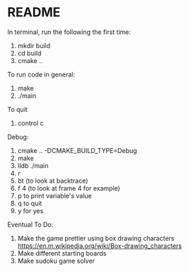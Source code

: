 # README

In terminal, run the following the first time:

1. mkdir build
2. cd build
3. cmake ..

To run code in general:

1. make
2. ./main

To quit

1. control c

Debug:

1. cmake .. -DCMAKE_BUILD_TYPE=Debug
2. make
3. lldb ./main
4. r
5. bt (to look at backtrace)
6. f 4 (to look at frame 4 for example)
7. p <variable> to print variable's value
8. q to quit
9. y for yes

Eventual To Do:
1. Make the game prettier using box drawing characters
https://en.m.wikipedia.org/wiki/Box-drawing_characters
2. Make different starting boards
3. Make sudoku game solver
